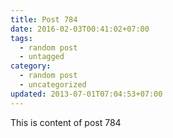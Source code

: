 ```yaml
---
title: Post 784
date: 2016-02-03T00:41:02+07:00
tags:
  - random post
  - untagged
category:
  - random post
  - uncategorized
updated: 2013-07-01T07:04:53+07:00
---
```

This is content of post 784